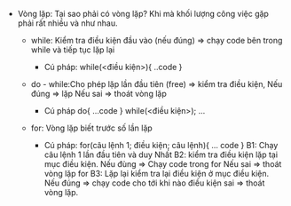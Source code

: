 - Vòng lặp: Tại sao phải có vòng lặp? Khi mà khối lượng công việc gặp phải rất nhiều và như nhau.
    + while: Kiểm tra điều kiện đầu vào (nếu đúng) => chạy code bên trong while 
    và tiếp tục lặp lại
        * Cú pháp: 
        while(<điều kiện>){
            ..code
        }
    
    + do - while:Cho phép lặp lần đầu tiên (free) => kiểm tra điều kiện, Nếu đúng => lặp
                                                                Nếu sai => thoát vòng lặp
        * Cú pháp
        do{
            ...code
        }
        while(<điều kiện>);
        ...

    + for: Vòng lặp biết trước số lần lặp
        * Cú pháp: 
        for(câu lệnh 1; điều kiện; câu lệnh){
            ... code
        }
        B1: Chạy câu lệnh 1 lần đầu tiên và duy Nhất
        B2: kiểm tra điều kiện lặp tại mục điều kiện. Nếu đùng => Chạy code trong for
                                                    Nếu sai => thoát vòng lặp for
        B3: Lặp lại kiểm tra lại điều kiện ở mục điều kiện. Nếu đúng => chạy code cho tới khi nào điều kiện sai => thoát vòng lặp.